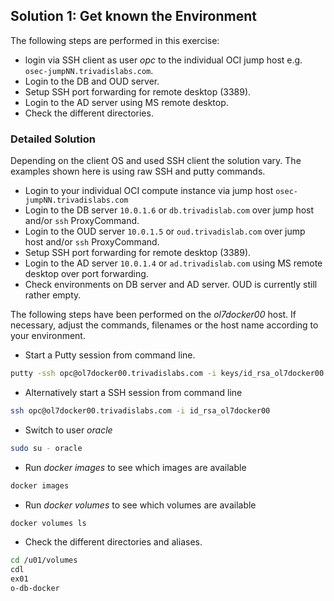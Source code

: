 ## Solution 1: Get known the Environment

The following steps are performed in this exercise:

- login via SSH client as user *opc* to the individual OCI jump host e.g. `osec-jumpNN.trivadislabs.com`.
- Login to the DB and OUD server.
- Setup SSH port forwarding for remote desktop (3389).
- Login to the AD server using MS remote desktop.
- Check the different directories.

<!-- Stuff between the <div class="notes"> will be rendered as pptx slide notes -->
<div class="notes">
</div>

<!-- Stuff between the <div class="no notes"> will not be rendered as pptx slide notes -->
<div class="no notes">

### Detailed Solution

Depending on the client OS and used SSH client the solution vary. The examples shown here is using raw SSH and putty commands.

- Login to your individual OCI compute instance via jump host `osec-jumpNN.trivadislabs.com`
- Login to the DB server `10.0.1.6` or `db.trivadislab.com` over jump host and/or `ssh` ProxyCommand.
- Login to the OUD server `10.0.1.5` or `oud.trivadislab.com` over jump host and/or `ssh` ProxyCommand.
- Setup SSH port forwarding for remote desktop (3389).
- Login to the AD server `10.0.1.4` or `ad.trivadislab.com` using MS remote desktop over port forwarding.
- Check environments on DB server and AD server. OUD is currently still rather empty.

The following steps have been performed on the *ol7docker00* host. If necessary, adjust the commands, filenames or the host name according to your environment.

- Start a Putty session from command line.

```bash
putty -ssh opc@ol7docker00.trivadislabs.com -i keys/id_rsa_ol7docker00.ppk
```

- Alternatively start a SSH session from command line

```bash
ssh opc@ol7docker00.trivadislabs.com -i id_rsa_ol7docker00
```

- Switch to user *oracle*

```bash
sudo su - oracle
```

- Run *docker images* to see which images are available

```bash
docker images
```

- Run *docker volumes* to see which volumes are available

```bash
docker volumes ls
```

- Check the different directories and aliases.

```bash
cd /u01/volumes
cdl
ex01
o-db-docker
```
</div>

